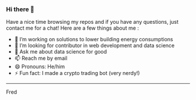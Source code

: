 ### Hi there 👋

Have a nice time browsing my repos and if you have any questions, just contact me for a chat! Here are a few things about me : 

- 🔭 I’m working on solutions to lower building energy consumptions
- 🤔 I’m looking for contributor in web development and data science
- 💬 Ask me about data science for good
- 📫 Reach me by email
- 😄 Pronouns: He/him
- ⚡ Fun fact: I made a crypto trading bot (very nerdy!)


---
Fred
